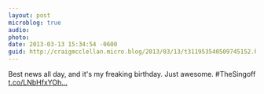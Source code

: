 ```yaml
---
layout: post
microblog: true
audio: 
photo: 
date: 2013-03-13 15:34:54 -0600
guid: http://craigmcclellan.micro.blog/2013/03/13/t311953540509745152.html
---
```

Best news all day, and it's my freaking birthday. Just awesome. #TheSingoff [t.co/LNbHfxYOh...](http://t.co/LNbHfxYOhn)
